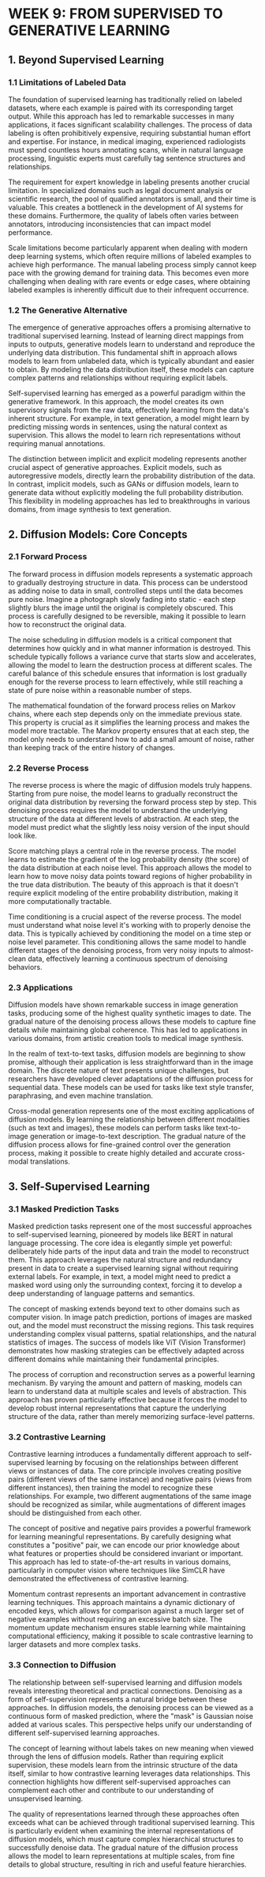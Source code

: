 # WEEK 9: FROM SUPERVISED TO GENERATIVE LEARNING

## 1. Beyond Supervised Learning

### 1.1 Limitations of Labeled Data

The foundation of supervised learning has traditionally relied on labeled datasets, where each example is paired with its corresponding target output. While this approach has led to remarkable successes in many applications, it faces significant scalability challenges. The process of data labeling is often prohibitively expensive, requiring substantial human effort and expertise. For instance, in medical imaging, experienced radiologists must spend countless hours annotating scans, while in natural language processing, linguistic experts must carefully tag sentence structures and relationships.

The requirement for expert knowledge in labeling presents another crucial limitation. In specialized domains such as legal document analysis or scientific research, the pool of qualified annotators is small, and their time is valuable. This creates a bottleneck in the development of AI systems for these domains. Furthermore, the quality of labels often varies between annotators, introducing inconsistencies that can impact model performance.

Scale limitations become particularly apparent when dealing with modern deep learning systems, which often require millions of labeled examples to achieve high performance. The manual labeling process simply cannot keep pace with the growing demand for training data. This becomes even more challenging when dealing with rare events or edge cases, where obtaining labeled examples is inherently difficult due to their infrequent occurrence.

### 1.2 The Generative Alternative

The emergence of generative approaches offers a promising alternative to traditional supervised learning. Instead of learning direct mappings from inputs to outputs, generative models learn to understand and reproduce the underlying data distribution. This fundamental shift in approach allows models to learn from unlabeled data, which is typically abundant and easier to obtain. By modeling the data distribution itself, these models can capture complex patterns and relationships without requiring explicit labels.

Self-supervised learning has emerged as a powerful paradigm within the generative framework. In this approach, the model creates its own supervisory signals from the raw data, effectively learning from the data's inherent structure. For example, in text generation, a model might learn by predicting missing words in sentences, using the natural context as supervision. This allows the model to learn rich representations without requiring manual annotations.

The distinction between implicit and explicit modeling represents another crucial aspect of generative approaches. Explicit models, such as autoregressive models, directly learn the probability distribution of the data. In contrast, implicit models, such as GANs or diffusion models, learn to generate data without explicitly modeling the full probability distribution. This flexibility in modeling approaches has led to breakthroughs in various domains, from image synthesis to text generation.

## 2. Diffusion Models: Core Concepts

### 2.1 Forward Process

The forward process in diffusion models represents a systematic approach to gradually destroying structure in data. This process can be understood as adding noise to data in small, controlled steps until the data becomes pure noise. Imagine a photograph slowly fading into static - each step slightly blurs the image until the original is completely obscured. This process is carefully designed to be reversible, making it possible to learn how to reconstruct the original data.

The noise scheduling in diffusion models is a critical component that determines how quickly and in what manner information is destroyed. This schedule typically follows a variance curve that starts slow and accelerates, allowing the model to learn the destruction process at different scales. The careful balance of this schedule ensures that information is lost gradually enough for the reverse process to learn effectively, while still reaching a state of pure noise within a reasonable number of steps.

The mathematical foundation of the forward process relies on Markov chains, where each step depends only on the immediate previous state. This property is crucial as it simplifies the learning process and makes the model more tractable. The Markov property ensures that at each step, the model only needs to understand how to add a small amount of noise, rather than keeping track of the entire history of changes.

### 2.2 Reverse Process

The reverse process is where the magic of diffusion models truly happens. Starting from pure noise, the model learns to gradually reconstruct the original data distribution by reversing the forward process step by step. This denoising process requires the model to understand the underlying structure of the data at different levels of abstraction. At each step, the model must predict what the slightly less noisy version of the input should look like.

Score matching plays a central role in the reverse process. The model learns to estimate the gradient of the log probability density (the score) of the data distribution at each noise level. This approach allows the model to learn how to move noisy data points toward regions of higher probability in the true data distribution. The beauty of this approach is that it doesn't require explicit modeling of the entire probability distribution, making it more computationally tractable.

Time conditioning is a crucial aspect of the reverse process. The model must understand what noise level it's working with to properly denoise the data. This is typically achieved by conditioning the model on a time step or noise level parameter. This conditioning allows the same model to handle different stages of the denoising process, from very noisy inputs to almost-clean data, effectively learning a continuous spectrum of denoising behaviors.

### 2.3 Applications

Diffusion models have shown remarkable success in image generation tasks, producing some of the highest quality synthetic images to date. The gradual nature of the denoising process allows these models to capture fine details while maintaining global coherence. This has led to applications in various domains, from artistic creation tools to medical image synthesis.

In the realm of text-to-text tasks, diffusion models are beginning to show promise, although their application is less straightforward than in the image domain. The discrete nature of text presents unique challenges, but researchers have developed clever adaptations of the diffusion process for sequential data. These models can be used for tasks like text style transfer, paraphrasing, and even machine translation.

Cross-modal generation represents one of the most exciting applications of diffusion models. By learning the relationship between different modalities (such as text and images), these models can perform tasks like text-to-image generation or image-to-text description. The gradual nature of the diffusion process allows for fine-grained control over the generation process, making it possible to create highly detailed and accurate cross-modal translations.

## 3. Self-Supervised Learning

### 3.1 Masked Prediction Tasks

Masked prediction tasks represent one of the most successful approaches to self-supervised learning, pioneered by models like BERT in natural language processing. The core idea is elegantly simple yet powerful: deliberately hide parts of the input data and train the model to reconstruct them. This approach leverages the natural structure and redundancy present in data to create a supervised learning signal without requiring external labels. For example, in text, a model might need to predict a masked word using only the surrounding context, forcing it to develop a deep understanding of language patterns and semantics.

The concept of masking extends beyond text to other domains such as computer vision. In image patch prediction, portions of images are masked out, and the model must reconstruct the missing regions. This task requires understanding complex visual patterns, spatial relationships, and the natural statistics of images. The success of models like ViT (Vision Transformer) demonstrates how masking strategies can be effectively adapted across different domains while maintaining their fundamental principles.

The process of corruption and reconstruction serves as a powerful learning mechanism. By varying the amount and pattern of masking, models can learn to understand data at multiple scales and levels of abstraction. This approach has proven particularly effective because it forces the model to develop robust internal representations that capture the underlying structure of the data, rather than merely memorizing surface-level patterns.

### 3.2 Contrastive Learning

Contrastive learning introduces a fundamentally different approach to self-supervised learning by focusing on the relationships between different views or instances of data. The core principle involves creating positive pairs (different views of the same instance) and negative pairs (views from different instances), then training the model to recognize these relationships. For example, two different augmentations of the same image should be recognized as similar, while augmentations of different images should be distinguished from each other.

The concept of positive and negative pairs provides a powerful framework for learning meaningful representations. By carefully designing what constitutes a "positive" pair, we can encode our prior knowledge about what features or properties should be considered invariant or important. This approach has led to state-of-the-art results in various domains, particularly in computer vision where techniques like SimCLR have demonstrated the effectiveness of contrastive learning.

Momentum contrast represents an important advancement in contrastive learning techniques. This approach maintains a dynamic dictionary of encoded keys, which allows for comparison against a much larger set of negative examples without requiring an excessive batch size. The momentum update mechanism ensures stable learning while maintaining computational efficiency, making it possible to scale contrastive learning to larger datasets and more complex tasks.

### 3.3 Connection to Diffusion

The relationship between self-supervised learning and diffusion models reveals interesting theoretical and practical connections. Denoising as a form of self-supervision represents a natural bridge between these approaches. In diffusion models, the denoising process can be viewed as a continuous form of masked prediction, where the "mask" is Gaussian noise added at various scales. This perspective helps unify our understanding of different self-supervised learning approaches.

The concept of learning without labels takes on new meaning when viewed through the lens of diffusion models. Rather than requiring explicit supervision, these models learn from the intrinsic structure of the data itself, similar to how contrastive learning leverages data relationships. This connection highlights how different self-supervised approaches can complement each other and contribute to our understanding of unsupervised learning.

The quality of representations learned through these approaches often exceeds what can be achieved through traditional supervised learning. This is particularly evident when examining the internal representations of diffusion models, which must capture complex hierarchical structures to successfully denoise data. The gradual nature of the diffusion process allows the model to learn representations at multiple scales, from fine details to global structure, resulting in rich and useful feature hierarchies. 